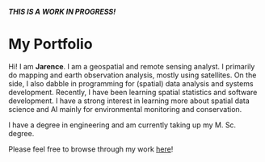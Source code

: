 _**THIS IS A WORK IN PROGRESS!**_

# My Portfolio

Hi! I am **Jarence**. I am a geospatial and remote sensing analyst. I primarily do mapping and earth observation analysis, mostly using satellites. On the side, I also dabble in programming for (spatial) data analysis and systems development. Recently, I have been learning spatial statistics and software development. I have a strong interest in learning more about spatial data science and AI mainly for environmental monitoring and conservation.

I have a degree in engineering and am currently taking up my M. Sc. degree.

Please feel free to browse through my work [here](https://jarencecasisirano.github.io/jdcasisirano-portfolio/)!
